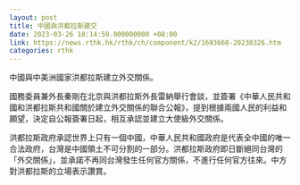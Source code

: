 ```yaml
---
layout: post
title: 中國與洪都拉斯建交
date: 2023-03-26 18:14:59.000000000 +08:00
link: https://news.rthk.hk/rthk/ch/component/k2/1693668-20230326.htm
categories: rthk
---
```


中國與中美洲國家洪都拉斯建立外交關係。

國務委員兼外長秦剛在北京與洪都拉斯外長雷納舉行會談，並簽署《中華人民共和國和洪都拉斯共和國關於建立外交關係的聯合公報》，提到根據兩國人民的利益和願望，決定自公報簽署日起，相互承認並建立大使級外交關係。

洪都拉斯政府承認世界上只有一個中國，中華人民共和國政府是代表全中國的唯一合法政府，台灣是中國領土不可分割的一部分。洪都拉斯政府即日斷絕同台灣的「外交關係」，並承諾不再同台灣發生任何官方關係，不進行任何官方往來。中方對洪都拉斯的立場表示讚賞。
